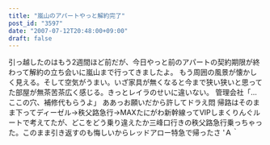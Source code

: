 ```yaml
---
title: "嵐山のアパートやっと解約完了"
post_id: "3597"
date: "2007-07-12T20:48:00+09:00"
draft: false
---
```



引っ越したのはもう2週間ほど前だが、今日やっと前のアパートの契約期限が終わって解約の立ち会いに嵐山まで行ってきましたよ。 もう周囲の風景が懐かしく見える。そして空気がうまい。いざ家具が無くなると今まで狭い狭いと思ってた部屋が無茶苦茶広く感じる。きっとレイラのせいに違いない。 管理会社「…ここの穴、補修代もらうよ」 ああっお願いだから許してドラえ悶 帰路はそのまま下ってディーゼル→秩父路急行→MAXたにがわ新幹線ってVIPしまくりんぐルートで考えてたが、どこをどう乗り違えたか三峰口行きの秩父路急行乗っちゃった。このまま引き返すのも悔しいからレッドアロー特急で帰ったさ 'Ａ｀
